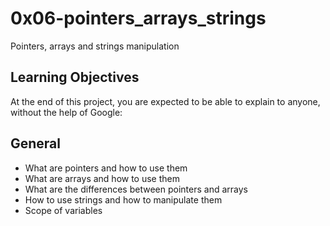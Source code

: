 # 0x06-pointers_arrays_strings
Pointers, arrays and strings manipulation

## Learning Objectives
At the end of this project, you are expected to be able to explain to anyone, without the help of Google:

## General
* What are pointers and how to use them
* What are arrays and how to use them
* What are the differences between pointers and arrays
* How to use strings and how to manipulate them
* Scope of variables
